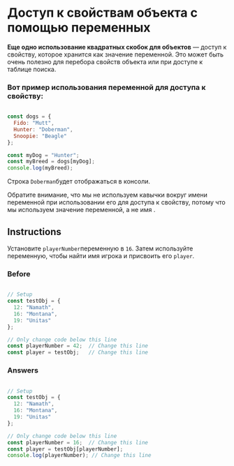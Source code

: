 # Доступ к свойствам объекта с помощью переменных
**Еще одно использование квадратных скобок для объектов** — доступ к свойству, которое хранится как значение переменной. Это может быть очень полезно для перебора свойств объекта или при доступе к таблице поиска.

### Вот пример использования переменной для доступа к свойству:

```javascript

const dogs = {
  Fido: "Mutt",
  Hunter: "Doberman",
  Snoopie: "Beagle"
};

const myDog = "Hunter";
const myBreed = dogs[myDog];
console.log(myBreed);
```
Строка `Doberman`будет отображаться в консоли.

Обратите внимание, что мы не используем кавычки вокруг имени переменной при использовании его для доступа к свойству, потому что мы используем значение переменной, а не имя .

## Instructions

Установите `playerNumber`переменную в `16`. Затем используйте переменную, чтобы найти имя игрока и присвоить его `player`.

### Before

```javascript

// Setup
const testObj = {
  12: "Namath",
  16: "Montana",
  19: "Unitas"
};

// Only change code below this line
const playerNumber = 42;  // Change this line
const player = testObj;   // Change this line
```

### Answers

```javascript

// Setup
const testObj = {
  12: "Namath",
  16: "Montana",
  19: "Unitas"
};

// Only change code below this line
const playerNumber = 16;  // Change this line
const player = testObj[playerNumber];
console.log(playerNumber); // Change this line
```

